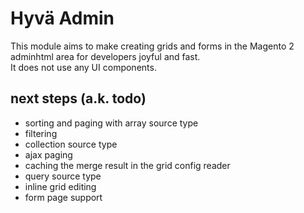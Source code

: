 # Hyvä Admin

This module aims to make creating grids and forms in the Magento 2 adminhtml area for developers joyful and fast.  
It does not use any UI components.


## next steps (a.k. todo)

* sorting and paging with array source type
* filtering
* collection source type
* ajax paging
* caching the merge result in the grid config reader
* query source type
* inline grid editing
* form page support
